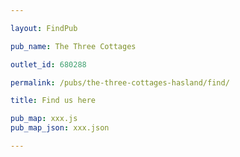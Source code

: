 ```yaml
---

layout: FindPub

pub_name: The Three Cottages

outlet_id: 680288

permalink: /pubs/the-three-cottages-hasland/find/

title: Find us here

pub_map: xxx.js
pub_map_json: xxx.json

---
```


